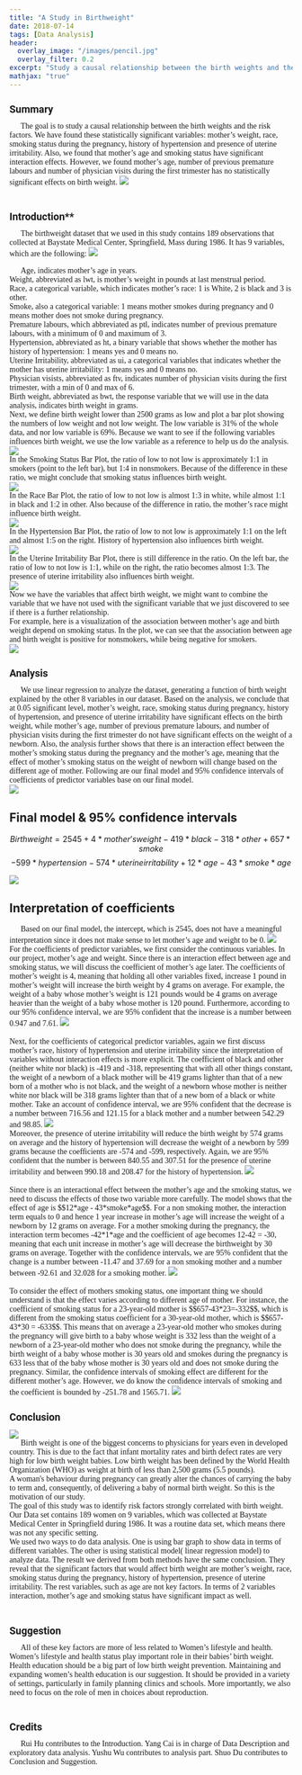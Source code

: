```yaml
---
title: "A Study in Birthweight"
date: 2018-07-14
tags: [Data Analysis]
header:
  overlay_image: "/images/pencil.jpg"
  overlay_filter: 0.2
excerpt: "Study a causal relationship between the birth weights and the risk factors."
mathjax: "true"
---
```

<h1 style="font-family:'Roboto';font-size:18px;">Summary</h1>
<div style="font-size:14px;font-family:'Montserrat';text-indent:20px;">
The goal is to study a causal relationship between the birth weights and the risk factors. We have found these statistically significant variables: mother’s weight, race, smoking status during the pregnancy, history of hypertension and presence of uterine irritability. Also, we found that mother’s age and smoking status have significant interaction effects. However, we found mother’s age, number of previous premature labours and number of physician visits during the first trimester has no statistically significant effects on birth weight.
<img src="{{ site.url }}{{ site.baseurl }}/images/birthwt/project_intro.jpg">
</div>
<br>
<h1 style="font-family:'Roboto';font-size:18px;">Introduction**</h1>
<div style="font-size:14px;font-family:'Montserrat';text-indent:20px;">
The birthweight dataset that we used in this study contains 189 observations that collected at Baystate Medical Center, Springfield, Mass during 1986. It has 9 variables, which are the following:

<img src="{{ site.url }}{{ site.baseurl }}/images/birthwt/project2.jpg">

Age, indicates mother’s age in years.
<br>
Weight, abbreviated as lwt, is mother’s weight in pounds at last menstrual period.
<br>
Race, a categorical variable, which indicates mother’s race: 1 is White, 2 is black and 3 is other.
<br>
Smoke, also a categorical variable: 1 means mother smokes during pregnancy and 0 means mother does not smoke during pregnancy.
<br>
Premature labours, which abbreviated as ptl, indicates number of previous premature labours, with a minimum of 0 and maximum of  3.
<br>
Hypertension, abbreviated as ht, a binary variable that shows whether the mother has history of hypertension: 1 means yes and 0 means no.
<br>
Uterine Irritability, abbreviated as ui, a categorical variables that indicates whether the mother has uterine irritability: 1 means yes and 0 means no.
<br>
Physician visists, abbreviated as ftv, indicates number of physician visits during the first trimester, with a min of 0 and max of 6.
<br>
Birth weight, abbreviated as bwt, the response variable that we will use in the data analysis, indicates birth weight in grams.
<br>
Next, we define birth weight lower than 2500 grams as low and plot a bar plot showing the numbers of low weight and not low weight. The low variable is 31% of the whole data, and nor low variable is 69%. Because we want to see if the following variables influences birth weight, we use the low variable as a reference to help us do the analysis.
<br>
<img src="{{ site.url }}{{ site.baseurl }}/images/birthwt/project3.jpg">
<br>
In the Smoking Status Bar Plot, the ratio of low to not low is approximately 1:1 in smokers (point to the left bar), but 1:4 in nonsmokers. Because of the difference in these ratio, we might conclude that smoking status influences birth weight.
<br>
<img src="{{ site.url }}{{ site.baseurl }}/images/birthwt/project4.jpg">
<br>
In the Race Bar Plot, the ratio of low to not low is almost 1:3 in white, while almost 1:1 in black and 1:2 in other. Also because of the difference in ratio, the mother’s race might influence birth weight.
<br>
<img src="{{ site.url }}{{ site.baseurl }}/images/birthwt/project5.jpg">
<br>
In the Hypertension Bar Plot, the ratio of low to not low is approximately 1:1 on the left and almost 1:5 on the right. History of hypertension also influences birth weight.
<br>
<img src="{{ site.url }}{{ site.baseurl }}/images/birthwt/project6.jpg">
<br>
In the Uterine Irritability Bar Plot, there is still difference in the ratio. On the left bar, the ratio of low to not low is 1:1, while on the right, the ratio becomes almost 1:3. The presence of uterine irritability also influences birth weight.
<br>
<img src="{{ site.url }}{{ site.baseurl }}/images/birthwt/project7.jpg">
<br>
Now we have the variables that affect birth weight, we might want to combine the variable that we have not used with the significant variable that we just discovered to see if there is a further relationship.
<br>
For example, here is a visualization of the association between mother’s age and birth weight depend on smoking status. In the plot, we can see that the association between age and birth weight is positive for nonsmokers, while being negative for smokers.
<br>
<img src="{{ site.url }}{{ site.baseurl }}/images/birthwt/project8.jpg">
</div>

<h1 style="font-family:'Roboto';font-size:18px;">Analysis</h1>
<div style="font-size:14px;font-family:'Montserrat';text-indent:20px;">
We use linear regression to analyze the dataset, generating a function of birth weight explained by the other 8 variables in our dataset. Based on the analysis, we conclude that at 0.05 significant level, mother’s weight, race, smoking status during pregnancy, history of hypertension, and presence of uterine irritability have significant effects on the birth weight, while mother’s age, number of previous premature labours, and number of physician visits during the first trimester do not have significant effects on the weight of a newborn. Also, the analysis further shows that there is an interaction effect between the mother’s smoking status during the pregnancy and the mother’s age, meaning that the effect of mother’s smoking status on the weight of newborn will change based on the different age of mother. Following are our final model and 95% confidence intervals of coefficients of predictor variables base on our final model.
<br>
<img src="{{ site.url }}{{ site.baseurl }}/images/birthwt/project10.jpg">
</div>
<h2 class="thin-text">Final model & 95% confidence intervals</h2>

$$Birthweight = 2545 + 4*mother’s weight - 419*black - 318*other + 657*smoke$$
$$- 599*hypertension -574*uterine irritability + 12*age - 43*smoke*age$$

<img src="{{ site.url }}{{ site.baseurl }}/images/birthwt/confidence.JPG">
<br>

<h2 class="thin-text">Interpretation of coefficients</h2>
<div style="font-size:14px;font-family:'Montserrat';text-indent:20px;">
Based on our final model, the intercept, which is 2545, does not have a meaningful interpretation since it does not make sense to let mother’s age and weight to be 0.
<img src="{{ site.url }}{{ site.baseurl }}/images/birthwt/project11.jpg">
<br>
For the coefficients of predictor variables, we first consider the continuous variables. In our project, mother’s age and weight. Since there is an interaction effect between age and smoking status, we will discuss the coefficient of mother’s age later. The coefficients of mother’s weight is 4, meaning that holding all other variables fixed, increase 1 pound in mother’s weight will increase the birth weight by 4 grams on average. For example, the weight of a baby whose mother’s weight is 121 pounds would be 4 grams on average heavier than the weight of a baby whose mother is 120 pound. Furthermore, according to our 95% confidence interval, we are 95% confident that the increase is a number between 0.947 and 7.61.
<img src="{{ site.url }}{{ site.baseurl }}/images/birthwt/project12.jpg">
<br>
<br>
Next, for the coefficients of categorical predictor variables, again we first discuss mother’s race, history of hypertension and uterine irritability since the interpretation of variables without interaction effects is more explicit. The coefficient of black and other (neither white nor black) is -419 and -318, representing that with all other things constant, the weight of a newborn of a black mother will be 419 grams lighter than that of a new born of a mother who is not black, and the weight of a newborn whose mother is neither white nor black will be 318 grams lighter than that of a new born of a black or white mother. Take an account of confidence interval, we are 95% confident that the decrease is a number between 716.56 and 121.15 for a black mother and a number between 542.29 and 98.85.
<img src="{{ site.url }}{{ site.baseurl }}/images/birthwt/project13.jpg">
<br>
Moreover, the presence of uterine irritability will reduce the birth weight by 574 grams on average and the history of hypertension will decrease the weight of a newborn by 599 grams because the coefficients are -574 and -599, respectively. Again, we are 95% confident that the number is between 840.55 and 307.51 for the presence of uterine irritability and between 990.18 and 208.47 for the history of hypertension.
<img src="{{ site.url }}{{ site.baseurl }}/images/birthwt/project14.jpg">
<br>
<br>
Since there is an interactional effect between the mother’s age and the smoking status, we need to discuss the effects of those two variable more carefully. The model shows that the effect of age is $$12*age - 43*smoke*age$$. For a non smoking mother, the interaction term equals to 0 and hence 1 year increase in mother’s age will increase the weight of a newborn by 12 grams on average. For a mother smoking during the pregnancy, the interaction term becomes -42*1*age and the coefficient of age becomes 12-42 = -30, meaning that each unit increase in mother’s age will decrease the birthweight by 30 grams on average. Together with the confidence intervals, we are 95% confident that the change is a number between -11.47 and 37.69 for a non smoking mother and a number between -92.61 and 32.028 for a smoking mother.
<img src="{{ site.url }}{{ site.baseurl }}/images/birthwt/project15.jpg">
<br>
<br>
To consider the effect of mothers smoking status, one important thing we should understand is that the effect varies according to different age of mother. For instance, the coefficient of smoking status for a 23-year-old mother is $$657-43*23=-332$$, which is different from the smoking status coefficient for a 30-year-old mother, which is $$657-43*30 = -633$$. This means that on average a 23-year-old mother who smokes during the pregnancy will give birth to a baby whose weight is 332 less than the weight of a newborn of a 23-year-old mother who does not smoke during the pregnancy, while the birth weight of a baby whose mother is 30 years old and smokes during the pregnancy is 633 less that of the baby whose mother is 30 years old and does not smoke during the pregnancy. Similar, the confidence intervals of smoking effect are different for the different mother’s age. However, we do know the confidence intervals of smoking and the coefficient is bounded by -251.78 and 1565.71.
<img src="{{ site.url }}{{ site.baseurl }}/images/birthwt/project17.jpg">
</div>

<h1 style="font-family:'Roboto';font-size:18px;">Conclusion</h1>
<img src="{{ site.url }}{{ site.baseurl }}/images/birthwt/project18.jpg">
<div style="font-size:14px;font-family:'Montserrat';text-indent:20px;">
Birth weight is one of the biggest concerns to physicians for years even in developed country. This is due to the fact that infant mortality rates and birth defect rates are very high for low birth weight babies. Low birth weight has been defined by the World Health Organization (WHO) as weight at birth of less than 2,500 grams (5.5 pounds).
<br>
A woman's behaviour during pregnancy can greatly alter the chances of carrying the baby to term and, consequently, of delivering a baby of normal birth weight. So this is the motivation of our study.
<br>
The goal of this study was to identify risk factors strongly correlated with birth weight.
<br>
Our Data set contains 189 women on 9 variables, which was collected at Baystate Medical Center in Springfield during 1986. It was a routine data set, which means there was not any specific setting.
<br>
We used two ways to do data analysis. One is using bar graph to show data in terms of different variables. The other is using statistical model( linear regression model) to  analyze data. The result we derived from both methods  have the same conclusion. They reveal that the significant factors that would affect birth weight are mother’s weight, race, smoking status during the pregnancy, history of hypertension, presence of uterine irritability. The rest variables, such as age are not key factors.
In terms of 2 variables interaction, mother’s age and smoking status have significant impact as well.
</div>
<br>
<h1 style="font-family:'Roboto';font-size:18px;">Suggestion</h1>
<div style="font-size:14px;font-family:'Montserrat';text-indent:20px;">
All of these key factors  are more of less related to Women’s lifestyle and health. Women’s lifestyle and health status play important role in their babies’ birth weight.  Health education should be a big part of low birth weight prevention. Maintaining and expanding women’s health education is our suggestion. It should be provided in a variety of settings, particularly in family planning clinics and schools. More importantly, we also need to focus on the role of men in choices about reproduction.
</div>
<br>
<h1 style="font-family:'Roboto';font-size:18px;">Credits</h1>
<div style="font-size:14px;font-family:'Montserrat';text-indent:20px;">
Rui Hu contributes to the Introduction. Yang Cai is in charge of Data Description and exploratory data analysis. Yushu Wu contributes to analysis part. Shuo Du contributes to Conclusion and Suggestion.</div>
